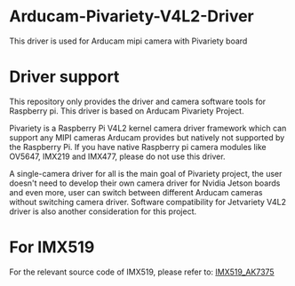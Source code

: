 # Arducam-Pivariety-V4L2-Driver
This driver is used for Arducam mipi camera with Pivariety board 
# Driver support
This repository only provides the driver and camera software tools for Raspberry pi. This driver is based on Arducam Pivariety Project.

Pivariety is a Raspberry Pi V4L2 kernel camera driver framework which can support any MIPI cameras Arducam provides but natively not supported by the Raspberry Pi. If you have native Raspberry pi camera modules like OV5647, IMX219 and IMX477, please do not use this driver.

A single-camera driver for all is the main goal of Pivariety project, the user doesn't need to develop their own camera driver for Nvidia Jetson boards and even more, user can switch between different Arducam cameras without switching camera driver. Software compatibility for Jetvariety V4L2 driver is also another consideration for this project.


# For IMX519
For the relevant source code of IMX519, please refer to:
[IMX519_AK7375](https://github.com/ArduCAM/IMX519_AK7375)